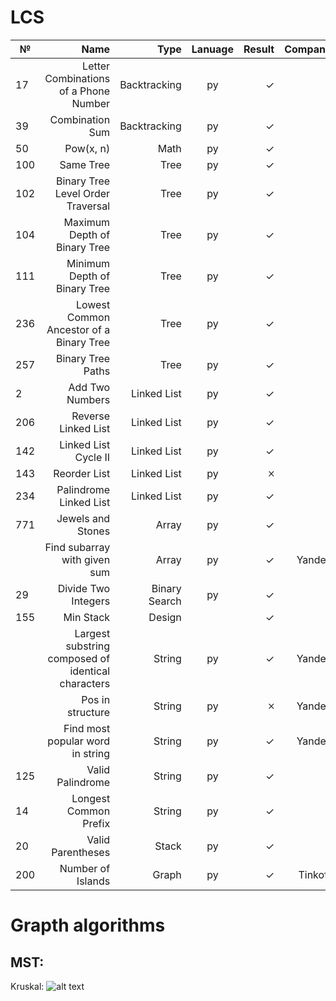 # LCS
|  №  | Name                                               | Type          |Lanuage         | Result | Company |
|-----| --------------------------------------------------:|--------------:|:--------------:| ------:|--------:|
| 17  | Letter Combinations of a Phone Number              | Backtracking  | py             | ✓      |         |
| 39  | Combination Sum                                    | Backtracking  | py             | ✓      |         |
| 50  | Pow(x, n)                                          | Math          | py             | ✓      |         |
| 100 | Same Tree                                          | Tree          | py             | ✓      |         |
| 102 | Binary Tree Level Order Traversal                  | Tree          | py             | ✓      |         |
| 104 | Maximum Depth of Binary Tree                       | Tree          | py             | ✓      |         |
| 111 | Minimum Depth of Binary Tree                       | Tree          | py             | ✓      |         |
| 236 | Lowest Common Ancestor of a Binary Tree            | Tree          | py             | ✓      |         |
| 257 | Binary Tree Paths                                  | Tree          | py             | ✓      |         |
|  2  | Add Two Numbers                                    | Linked List   | py             | ✓      |         |
| 206 | Reverse Linked List                                | Linked List   | py             | ✓      |         |
| 142 | Linked List Cycle II                               | Linked List   | py             | ✓      |         |
| 143 | Reorder List                                       | Linked List   | py             | 🞪      |         |
| 234 | Palindrome Linked List                             | Linked List   | py             | ✓      |         |
| 771 | Jewels and Stones                                  | Array         | py             | ✓      |         |
|     | Find subarray with given sum                       | Array         | py             | ✓      | Yandex  |
| 29  | Divide Two Integers                                | Binary Search | py             | ✓      |         |
| 155 | Min Stack                                          | Design        |                | ✓      |         |
|     | Largest substring composed of identical characters | String        | py             | ✓      | Yandex  |
|     | Pos in structure                                   | String        | py             | 🞪      | Yandex  |
|     | Find most popular word in string                   | String        | py             | ✓      | Yandex  |
|125  | Valid Palindrome                                   | String        | py             | ✓      |         |
|14   | Longest Common Prefix                              | String        | py             | ✓      |         |
| 20  | Valid Parentheses                                  | Stack         | py             |  ✓     |         |
| 200 | Number of Islands                                  | Graph         | py             |  ✓     | Tinkoff |

# Grapth algorithms #

  ## MST: ##
  
  Kruskal:
  ![alt text](https://pp.userapi.com/c847021/v847021642/1c8de1/_FmnGyL6fg4.jpg) 
